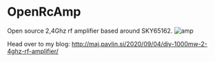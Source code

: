 # OpenRcAmp
Open source 2,4Ghz rf amplifier based around SKY65162.
![amp](http://maj.pavlin.si/wp-content/uploads/2020/10/IMG_7352-1024x806.jpg)

Head over to my blog: http://maj.pavlin.si/2020/09/04/diy-1000mw-2-4ghz-rf-amplifier/
